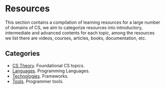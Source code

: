 # Resources

This section contains a compilation of learning resources for a large number of
domains of CS, we aim to categorize resources into introductory, intermediate
and advanced contents for each topic, among the resources we list there are
videos, courses, articles, books, documentation, etc.

## Categories

- [CS Theory](resources/cs_theory/README.md). Foundational CS topics.
- [Languages](resources/langs/README.md). Programming Languages.
- [Technologies](resources/frameworks/README.md). Frameworks.
- [Tools](resources/tools/README.md). Programmer tools.
